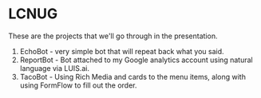 # LCNUG
These are the projects that we'll go through in the presentation.

1.  EchoBot - very simple bot that will repeat back what you said.
2.  ReportBot - Bot attached to my Google analytics account using natural language via LUIS.ai.  
3.  TacoBot - Using Rich Media and cards to the menu items, along with using FormFlow to fill out the order. 
